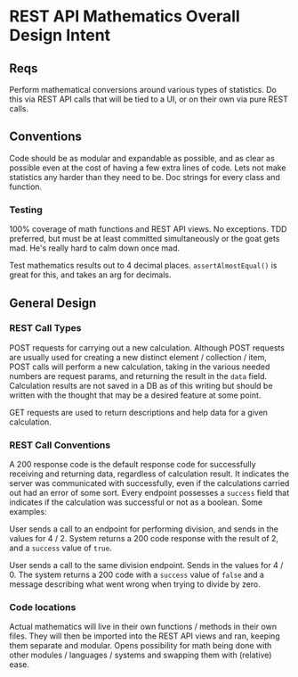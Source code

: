 # REST API Mathematics Overall Design Intent

## Reqs
Perform mathematical conversions around various types of statistics. Do this via REST API calls that will be tied to a UI, or on their own via pure REST calls.

## Conventions
Code should be as modular and expandable as possible, and as clear as possible even at the cost of having a few extra lines of code. Lets not make statistics any harder than they need to be. Doc strings for every class and function.

### Testing
100% coverage of math functions and REST API views. No exceptions. TDD preferred, but must be at least committed simultaneously or the goat gets mad. He's really hard to calm down once mad.

Test mathematics results out to 4 decimal places. `assertAlmostEqual()` is great for this, and takes an arg for decimals.

## General Design

### REST Call Types
POST requests for carrying out a new calculation. Although POST requests are usually used for creating a new distinct element / collection / item, POST calls will perform a new calculation, taking in the various needed numbers are request params, and returning the result in the `data` field. Calculation results are not saved in a DB as of this writing but should be written with the thought that may be a desired feature at some point.

GET requests are used to return descriptions and help data for a given calculation.

### REST Call Conventions

A 200 response code is the default response code for successfully receiving and returning data, regardless of calculation result. It indicates the server was communicated with successfully, even if the calculations carried out had an error of some sort. Every endpoint possesses a `success` field that indicates if the calculation was successful or not as a boolean. Some examples:

User sends a call to an endpoint for performing division, and sends in the values for 4 / 2. System returns a 200 code response with the result of 2, and a `success` value of `true`.

User sends a call to the same division endpoint. Sends in the values for 4 / 0. The system returns a 200 code with a `success` value of `false` and a message describing what went wrong when trying to divide by zero.


### Code locations

Actual mathematics will live in their own functions / methods in their own files. They will then be imported into the REST API views and ran, keeping them separate and modular. Opens possibility for math being done with other modules / languages / systems and swapping them with (relative) ease.
